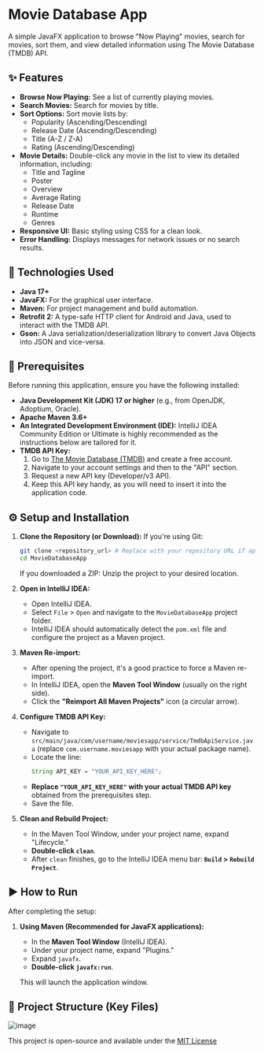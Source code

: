 # Movie Database App

A simple JavaFX application to browse "Now Playing" movies, search for movies, sort them, and view detailed information using The Movie Database (TMDB) API.

## ✨ Features

* **Browse Now Playing:** See a list of currently playing movies.
* **Search Movies:** Search for movies by title.
* **Sort Options:** Sort movie lists by:
    * Popularity (Ascending/Descending)
    * Release Date (Ascending/Descending)
    * Title (A-Z / Z-A)
    * Rating (Ascending/Descending)
* **Movie Details:** Double-click any movie in the list to view its detailed information, including:
    * Title and Tagline
    * Poster
    * Overview
    * Average Rating
    * Release Date
    * Runtime
    * Genres
* **Responsive UI:** Basic styling using CSS for a clean look.
* **Error Handling:** Displays messages for network issues or no search results.

## 🚀 Technologies Used

* **Java 17+**
* **JavaFX:** For the graphical user interface.
* **Maven:** For project management and build automation.
* **Retrofit 2:** A type-safe HTTP client for Android and Java, used to interact with the TMDB API.
* **Gson:** A Java serialization/deserialization library to convert Java Objects into JSON and vice-versa.

## 🔑 Prerequisites

Before running this application, ensure you have the following installed:

* **Java Development Kit (JDK) 17 or higher** (e.g., from OpenJDK, Adoptium, Oracle).
* **Apache Maven 3.6+**
* **An Integrated Development Environment (IDE):** IntelliJ IDEA Community Edition or Ultimate is highly recommended as the instructions below are tailored for it.
* **TMDB API Key:**
    1.  Go to [The Movie Database (TMDB)](https://www.themoviedb.org/) and create a free account.
    2.  Navigate to your account settings and then to the "API" section.
    3.  Request a new API key (Developer/v3 API).
    4.  Keep this API key handy, as you will need to insert it into the application code.

## ⚙️ Setup and Installation

1.  **Clone the Repository (or Download):**
    If you're using Git:
    ```bash
    git clone <repository_url> # Replace with your repository URL if applicable
    cd MovieDatabaseApp
    ```
    If you downloaded a ZIP:
    Unzip the project to your desired location.

2.  **Open in IntelliJ IDEA:**
    * Open IntelliJ IDEA.
    * Select `File` > `Open` and navigate to the `MovieDatabaseApp` project folder.
    * IntelliJ IDEA should automatically detect the `pom.xml` file and configure the project as a Maven project.

3.  **Maven Re-import:**
    * After opening the project, it's a good practice to force a Maven re-import.
    * In IntelliJ IDEA, open the **Maven Tool Window** (usually on the right side).
    * Click the **"Reimport All Maven Projects"** icon (a circular arrow).

4.  **Configure TMDB API Key:**
    * Navigate to `src/main/java/com/username/moviesapp/service/TmdbApiService.java` (replace `com.username.moviesapp` with your actual package name).
    * Locate the line:
        ```java
        String API_KEY = "YOUR_API_KEY_HERE";
        ```
    * **Replace `"YOUR_API_KEY_HERE"` with your actual TMDB API key** obtained from the prerequisites step.
    * Save the file.

5.  **Clean and Rebuild Project:**
    * In the Maven Tool Window, under your project name, expand "Lifecycle."
    * **Double-click `clean`**.
    * After `clean` finishes, go to the IntelliJ IDEA menu bar: **`Build` > `Rebuild Project`**.

## ▶️ How to Run

After completing the setup:

1.  **Using Maven (Recommended for JavaFX applications):**
    * In the **Maven Tool Window** (IntelliJ IDEA).
    * Under your project name, expand "Plugins."
    * Expand `javafx`.
    * **Double-click `javafx:run`**.

    This will launch the application window.

## 📂 Project Structure (Key Files)
![image](https://github.com/user-attachments/assets/f9caf335-aa23-4e5a-a575-275fe4837316)


This project is open-source and available under the [MIT License](LICENSE) 
